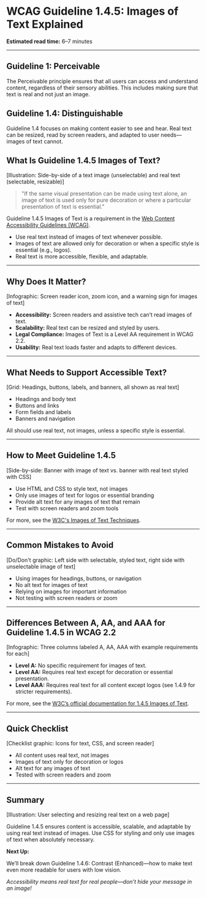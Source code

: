 <!--
title: WCAG Guideline 1.4.5: Images of Text Explained
series: Making the Web Accessible for All
description: A practical guide to WCAG Guideline 1.4.5 (Images of Text)—what it means, why it matters, and how to ensure text is real, not just an image.
keywords: wcag 1.4.5, images of text, accessibility, web standards, real text, screen readers
image: wcag-1-4-5-images-of-text.png
imageAlt: Illustration of a text image with a red X and real text with a green checkmark
-->

# **WCAG Guideline 1.4.5: Images of Text Explained**

**Estimated read time:** 6–7 minutes

---

## **Guideline 1: Perceivable**

The Perceivable principle ensures that all users can access and understand content, regardless of their sensory abilities. This includes making sure that text is real and not just an image.

## **Guideline 1.4: Distinguishable**

Guideline 1.4 focuses on making content easier to see and hear. Real text can be resized, read by screen readers, and adapted to user needs—images of text cannot.

## **What Is Guideline 1.4.5 Images of Text?**

[Illustration: Side-by-side of a text image (unselectable) and real text (selectable, resizable)]

> "If the same visual presentation can be made using text alone, an image of text is used only for pure decoration or where a particular presentation of text is essential."

Guideline 1.4.5 Images of Text is a requirement in the [Web Content Accessibility Guidelines (WCAG)](https://www.w3.org/WAI/WCAG22/quickref/#images-of-text).

- Use real text instead of images of text whenever possible.
- Images of text are allowed only for decoration or when a specific style is essential (e.g., logos).
- Real text is more accessible, flexible, and adaptable.

---

## **Why Does It Matter?**

[Infographic: Screen reader icon, zoom icon, and a warning sign for images of text]

- **Accessibility:** Screen readers and assistive tech can’t read images of text.
- **Scalability:** Real text can be resized and styled by users.
- **Legal Compliance:** Images of Text is a Level AA requirement in WCAG 2.2.
- **Usability:** Real text loads faster and adapts to different devices.

---

## **What Needs to Support Accessible Text?**

[Grid: Headings, buttons, labels, and banners, all shown as real text]

- Headings and body text
- Buttons and links
- Form fields and labels
- Banners and navigation

All should use real text, not images, unless a specific style is essential.

---

## **How to Meet Guideline 1.4.5**

[Side-by-side: Banner with image of text vs. banner with real text styled with CSS]

- Use HTML and CSS to style text, not images
- Only use images of text for logos or essential branding
- Provide alt text for any images of text that remain
- Test with screen readers and zoom tools

For more, see the [W3C's Images of Text Techniques](https://www.w3.org/WAI/WCAG22/Techniques/css/C22).

---

## **Common Mistakes to Avoid**

[Do/Don't graphic: Left side with selectable, styled text, right side with unselectable image of text]

- Using images for headings, buttons, or navigation
- No alt text for images of text
- Relying on images for important information
- Not testing with screen readers or zoom

---

## **Differences Between A, AA, and AAA for Guideline 1.4.5 in WCAG 2.2**

[Infographic: Three columns labeled A, AA, AAA with example requirements for each]

- **Level A:** No specific requirement for images of text.
- **Level AA:** Requires real text except for decoration or essential presentation.
- **Level AAA:** Requires real text for all content except logos (see 1.4.9 for stricter requirements).

For more, see the [W3C’s official documentation for 1.4.5 Images of Text](https://www.w3.org/WAI/WCAG22/Understanding/images-of-text.html).

---

## **Quick Checklist**

[Checklist graphic: Icons for text, CSS, and screen reader]

- All content uses real text, not images
- Images of text only for decoration or logos
- Alt text for any images of text
- Tested with screen readers and zoom

---

## **Summary**

[Illustration: User selecting and resizing real text on a web page]

Guideline 1.4.5 ensures content is accessible, scalable, and adaptable by using real text instead of images. Use CSS for styling and only use images of text when absolutely necessary.

**Next Up:**

We’ll break down Guideline 1.4.6: Contrast (Enhanced)—how to make text even more readable for users with low vision.

*Accessibility means real text for real people—don’t hide your message in an image!*
